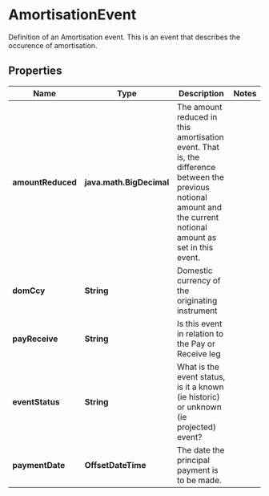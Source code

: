 

# AmortisationEvent

Definition of an Amortisation event.  This is an event that describes the occurence of amortisation.

## Properties

| Name | Type | Description | Notes |
|------------ | ------------- | ------------- | -------------|
|**amountReduced** | **java.math.BigDecimal** | The amount reduced in this amortisation event.  That is, the difference between the previous notional amount and the current notional amount as set in this event. |  |
|**domCcy** | **String** | Domestic currency of the originating instrument |  |
|**payReceive** | **String** | Is this event in relation to the Pay or Receive leg |  |
|**eventStatus** | **String** | What is the event status, is it a known (ie historic) or unknown (ie projected) event? |  |
|**paymentDate** | **OffsetDateTime** | The date the principal payment is to be made. |  |



